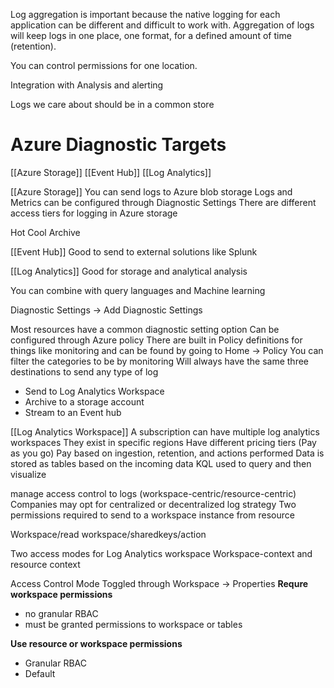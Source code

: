 Log aggregation is important because the native logging for each application can be different and difficult to work with. Aggregation of logs will keep logs in one place, one format, for a defined amount of time (retention).

You can control permissions for one location.

Integration with Analysis and alerting

Logs we care about should be in a common store

# Azure Diagnostic Targets
[[Azure Storage]]
[[Event Hub]]
[[Log Analytics]]

[[Azure Storage]]
You can send logs to Azure blob storage
Logs and Metrics can be configured through Diagnostic Settings
There are different access tiers for logging in Azure storage

Hot
Cool
Archive

[[Event Hub]]
Good to send to external solutions like
Splunk

[[Log Analytics]]
Good for storage and analytical analysis

You can combine with query languages and Machine learning

Diagnostic Settings -> Add Diagnostic Settings

Most resources have a common diagnostic setting option
Can be configured through Azure policy
There are built in Policy definitions for things like monitoring and can be found by going to Home -> Policy
You can filter the categories to be by monitoring
Will always have the same three destinations to send any type of log
- Send to Log Analytics Workspace
- Archive to a storage account
- Stream to an Event hub

[[Log Analytics Workspace]]
A subscription can have multiple log analytics workspaces
They exist in specific regions
Have different pricing tiers (Pay as you go)
Pay based on ingestion, retention, and actions performed
Data is stored as tables based on the incoming data
KQL used to query and then visualize

 manage access control to logs (workspace-centric/resource-centric)
Companies may opt for centralized or decentralized log strategy
Two permissions required to send to a workspace instance from resource

Workspace/read
workspace/sharedkeys/action

Two access modes for Log Analytics workspace
Workspace-context and resource context

Access Control Mode
Toggled through Workspace -> Properties
**Requre workspace permissions**
- no granular RBAC
- must be granted permissions to workspace or tables

**Use resource or workspace permissions**
- Granular RBAC
- Default



